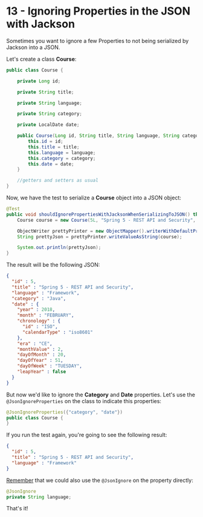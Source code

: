 # 13 - Ignoring Properties in the JSON with Jackson

Sometimes you want to ignore a few Properties to not being serialized by Jackson into a JSON.

Let's create a class **Course**:

```java
public class Course {

	private Long id;

	private String title;

	private String language;

	private String category;

	private LocalDate date;

	public Course(Long id, String title, String language, String category, LocalDate date) {
		this.id = id;
		this.title = title;
		this.language = language;
		this.category = category;
		this.date = date;
	}

    //getters and setters as usual
}
```

Now, we have the test to serialize a **Course** object into a JSON object:

```java
@Test
public void shouldIgnorePropertiesWithJacksonWhenSerializingToJSON() throws Exception {
	Course course = new Course(5L, "Spring 5 - REST API and Security", "Framework", "Java", LocalDate.of(2018, 02, 20));

	ObjectWriter prettyPrinter = new ObjectMapper().writerWithDefaultPrettyPrinter();
	String prettyJson = prettyPrinter.writeValueAsString(course);

	System.out.println(prettyJson);
}
```

The result will be the following JSON:

```json
{
  "id" : 5,
  "title" : "Spring 5 - REST API and Security",
  "language" : "Framework",
  "category" : "Java",
  "date" : {
    "year" : 2018,
    "month" : "FEBRUARY",
    "chronology" : {
      "id" : "ISO",
      "calendarType" : "iso8601"
    },
    "era" : "CE",
    "monthValue" : 2,
    "dayOfMonth" : 20,
    "dayOfYear" : 51,
    "dayOfWeek" : "TUESDAY",
    "leapYear" : false
  }
}
```

But now we'd like to ignore the **Category** and **Date** properties. Let's use the ```@JsonIgnoreProperties``` on the class to indicate this properties:

```java
@JsonIgnoreProperties({"category", "date"})
public class Course {
}
```

If you run the test again, you're going to see the following result:

```json
{
  "id" : 5,
  "title" : "Spring 5 - REST API and Security",
  "language" : "Framework"
}
```

[Remember]() that we could also use the ```@JsonIgnore``` on the property directly:

```java
@JsonIgnore
private String language;
```

That's it!
